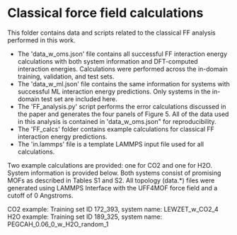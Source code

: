 # Classical force field calculations

This folder contains data and scripts related to the classical FF analysis performed in this work.

- The 'data_w_oms.json' file contains all successful FF interaction energy calculations with both system information and DFT-computed interaction energies. Calculations were performed across the in-domain training, validation, and test sets.
- The 'data_w_ml.json' file contains the same information for systems with successful ML interaction energy predictions. Only systems in the in-domain test set are included here.
- The 'FF_analysis.py' script performs the error calculations discussed in the paper and generates the four panels of Figure 5. All of the data used in this analysis is contained in 'data_w_oms.json" for reproducibility.
- The 'FF_calcs' folder contains example calculations for classical FF interaction energy predictions.
- The 'in.lammps' file is a template LAMMPS input file used for all calculations.

Two example calculations are provided: one for CO2 and one for H2O. System information is provided below. Both systems consist of promising MOFs as described in Tables S1 and S2. All topology (data.*) files were generated using LAMMPS Interface with the UFF4MOF force field and a cutoff of 0 Angstroms.

CO2 example: Training set ID 172_393, system name: LEWZET_w_CO2_4
H2O example: Training set ID 189_325, system name: PEGCAH_0.06_0_w_H2O_random_1
